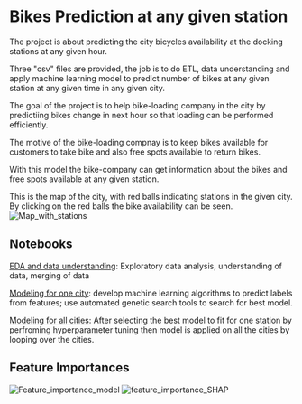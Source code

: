 # Bikes Prediction at any given station
The project is about predicting the city bicycles availability at the docking stations at any given hour. 

Three "csv" files are provided, the job is to do ETL, data understanding and apply machine learning model to predict number of bikes at any given station at any given time in any given city. 

The goal of the project is to help bike-loading company in the city by predictiing bikes change in next hour so that loading can be performed efficiently. 

The motive of the bike-loading compnay is to keep bikes available for customers to take bike and also free spots available to return bikes.

With this model the bike-company can get information about the bikes and free spots available at any given station.

This is the map of the city, with red balls indicating stations in the given city. By clicking on the red balls the bike availability can be seen.
![Map_with_stations](https://user-images.githubusercontent.com/44444144/61697319-ea267300-ad2e-11e9-850f-16ac0fb3e17e.png)

## Notebooks

[EDA and data understanding](https://github.com/ShashiSingam/Bike-Share-Project/blob/master/Final_EDA_Merging_revisited.ipynb): Exploratory data analysis, understanding of data, merging of data

[Modeling for one city](https://github.com/ShashiSingam/Bike-Share-Project/blob/master/HOUR_Final_model_bikeshare_regression.ipynb): develop machine learning algorithms to predict labels from features; use automated genetic search tools to search for best model.

[Modeling for all cities](https://github.com/ShashiSingam/Bike-Share-Project/blob/master/Loop_for_a_city.ipynb): After selecting the best model to fit for one station by perfroming hyperparameter tuning then model is applied on all the cities by looping over the cities.

## Feature Importances
![Feature_importance_model](https://user-images.githubusercontent.com/44444144/62619289-4df39300-b90e-11e9-8c31-b769cf60f306.png)
![feature_importance_SHAP](https://user-images.githubusercontent.com/44444144/62619297-52b84700-b90e-11e9-8def-852fd4caff5f.png)
